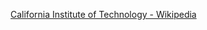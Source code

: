 ﻿[California Institute of Technology - Wikipedia](https://en.wikipedia.org/wiki/California_Institute_of_Technology)